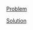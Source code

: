 [Problem](https://leetcode.com/problems/first-bad-version/)

[Solution](https://leetcode.com/problems/first-bad-version/solutions/3253621/278-first-bad-version-simple-solution)
